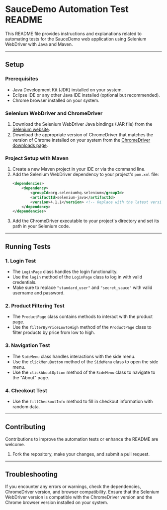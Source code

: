 # SauceDemo Automation Test README

This README file provides instructions and explanations related to automating tests for the SauceDemo web application using Selenium WebDriver with Java and Maven.

---

## Setup

### Prerequisites
- Java Development Kit (JDK) installed on your system.
- Eclipse IDE or any other Java IDE installed (optional but recommended).
- Chrome browser installed on your system.

### Selenium WebDriver and ChromeDriver
1. Download the Selenium WebDriver Java bindings (JAR file) from the [Selenium website](https://www.selenium.dev/downloads/).
2. Download the appropriate version of ChromeDriver that matches the version of Chrome installed on your system from the [ChromeDriver downloads page](https://chromedriver.chromium.org/downloads).

### Project Setup with Maven
1. Create a new Maven project in your IDE or via the command line.
2. Add the Selenium WebDriver dependency to your project's `pom.xml` file:
    ```xml
    <dependencies>
        <dependency>
            <groupId>org.seleniumhq.selenium</groupId>
            <artifactId>selenium-java</artifactId>
            <version>4.1.1</version> <!-- Replace with the latest version -->
        </dependency>
    </dependencies>
    ```
3. Add the ChromeDriver executable to your project's directory and set its path in your Selenium code.

---

## Running Tests

### 1. Login Test
- The `LoginPage` class handles the login functionality.
- Use the `login` method of the `LoginPage` class to log in with valid credentials.
- Make sure to replace `"standard_user"` and `"secret_sauce"` with valid username and password.

### 2. Product Filtering Test
- The `ProductPage` class contains methods to interact with the product page.
- Use the `filterByPriceLowToHigh` method of the `ProductPage` class to filter products by price from low to high.

### 3. Navigation Test
- The `SideMenu` class handles interactions with the side menu.
- Use the `clickMenuButton` method of the `SideMenu` class to open the side menu.
- Use the `clickAboutOption` method of the `SideMenu` class to navigate to the "About" page.

### 4. Checkout Test
- Use the `fillCheckoutInfo` method to fill in checkout information with random data.

---

## Contributing

Contributions to improve the automation tests or enhance the README are welcome.
1. Fork the repository, make your changes, and submit a pull request.

---

## Troubleshooting 

If you encounter any errors or warnings, check the dependencies, ChromeDriver version, and browser compatibility. Ensure that the Selenium WebDriver version is compatible with the ChromeDriver version and the Chrome browser version installed on your system.
